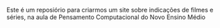 Este é um reposiório para criarmos um site sobre indicações de filmes e séries, na aula de Pensamento Computacional do Novo Ensino Médio
